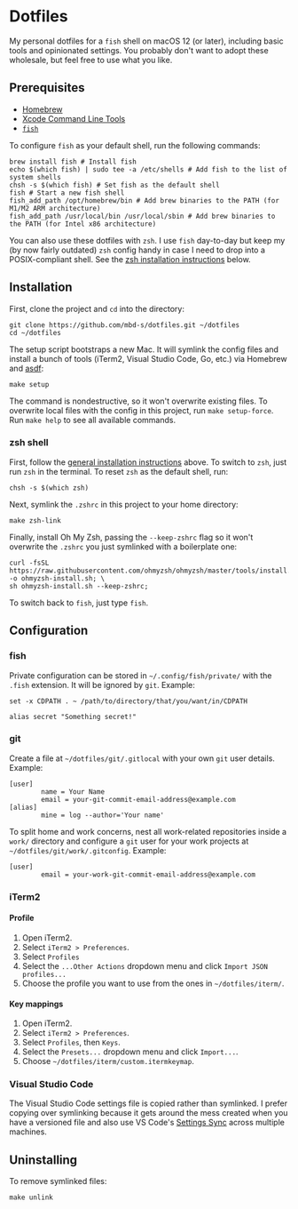 # Dotfiles

My personal dotfiles for a `fish` shell on macOS 12 (or later), including basic tools and
opinionated settings. You probably don't want to adopt these wholesale, but feel free to use what
you like.

## Prerequisites

- [Homebrew](https://brew.sh/)
- [Xcode Command Line Tools](https://mac.install.guide/commandlinetools/index.html)
- [`fish`](https://fishshell.com/)

To configure `fish` as your default shell, run the following commands:

```shell
brew install fish # Install fish
echo $(which fish) | sudo tee -a /etc/shells # Add fish to the list of system shells
chsh -s $(which fish) # Set fish as the default shell
fish # Start a new fish shell
fish_add_path /opt/homebrew/bin # Add brew binaries to the PATH (for M1/M2 ARM architecture)
fish_add_path /usr/local/bin /usr/local/sbin # Add brew binaries to the PATH (for Intel x86 architecture)
```

You can also use these dotfiles with `zsh`. I use `fish` day-to-day but keep my (by now fairly
outdated) `zsh` config handy in case I need to drop into a POSIX-compliant shell. See the
[zsh installation instructions](#zsh-shell) below.

## Installation

First, clone the project and `cd` into the directory:

```shell
git clone https://github.com/mbd-s/dotfiles.git ~/dotfiles
cd ~/dotfiles
```

The setup script bootstraps a new Mac. It will symlink the config files and install a bunch
of tools (iTerm2, Visual Studio Code, Go, etc.) via Homebrew and
[asdf](https://github.com/asdf-vm/asdf):

```shell
make setup
```

The command is nondestructive, so it won't overwrite existing files. To overwrite local files with
the config in this project, run `make setup-force`. Run `make help` to see all available commands.

### zsh shell

First, follow the [general installation instructions](#installation) above. To switch to `zsh`, just
run `zsh` in the terminal. To reset `zsh` as the default shell, run:

```shell
chsh -s $(which zsh)
```

Next, symlink the `.zshrc` in this project to your home directory:

```shell
make zsh-link
```

Finally, install Oh My Zsh, passing the `--keep-zshrc` flag so it won't overwrite the `.zshrc` you
just symlinked with a boilerplate one:

```shell
curl -fsSL https://raw.githubusercontent.com/ohmyzsh/ohmyzsh/master/tools/install.sh -o ohmyzsh-install.sh; \
sh ohmyzsh-install.sh --keep-zshrc;
```

To switch back to `fish`, just type `fish`.

## Configuration

### fish

Private configuration can be stored in `~/.config/fish/private/` with the `.fish` extension. It will
be ignored by `git`. Example:

```shell
set -x CDPATH . ~ /path/to/directory/that/you/want/in/CDPATH

alias secret "Something secret!"
```

### git

Create a file at `~/dotfiles/git/.gitlocal` with your own `git` user details. Example:

```
[user]
        name = Your Name
        email = your-git-commit-email-address@example.com
[alias]
        mine = log --author='Your name'
```

To split home and work concerns, nest all work-related repositories inside a `work/` directory and
configure a `git` user for your work projects at `~/dotfiles/git/work/.gitconfig`. Example:

```
[user]
        email = your-work-git-commit-email-address@example.com
```

### iTerm2

#### Profile

1. Open iTerm2.
2. Select `iTerm2 > Preferences`.
3. Select `Profiles`
4. Select the `...Other Actions` dropdown menu and click `Import JSON profiles...`
5. Choose the profile you want to use from the ones in `~/dotfiles/iterm/`.

#### Key mappings

1. Open iTerm2.
2. Select `iTerm2 > Preferences`.
3. Select `Profiles`, then `Keys`.
4. Select the `Presets...` dropdown menu and click `Import...`.
5. Choose `~/dotfiles/iterm/custom.itermkeymap`.

### Visual Studio Code

The Visual Studio Code settings file is copied rather than symlinked. I prefer copying over
symlinking because it gets around the mess created when you have a versioned file and also use VS
Code's [Settings Sync](https://code.visualstudio.com/docs/editor/settings-sync) across multiple
machines.

## Uninstalling

To remove symlinked files:

```shell
make unlink
```
